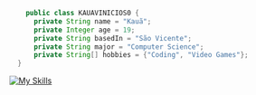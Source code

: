 ```java
    public class KAUAVINICIOS0 {
      private String name = "Kauã";
      private Integer age = 19;
      private String basedIn = "São Vicente";
      private String major = "Computer Science";
      private String[] hobbies = {"Coding", "Video Games"};
  }
```

[![My Skills](https://skillicons.dev/icons?i=java,spring,aws,python,js,php,laravel,&perline=10)](https://skillicons.dev)
